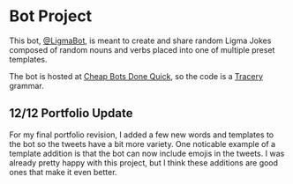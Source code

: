 # Bot Project

This bot, [@LigmaBot](https://twitter.com/LigmaBot), is meant to create and share random Ligma Jokes composed of random nouns and verbs placed into one of multiple preset templates.

The bot is hosted at [Cheap Bots Done Quick](https://cheapbotsdonequick.com), so the code is a [Tracery](http://www.tracery.io/) grammar.

## 12/12 Portfolio Update
For my final portfolio revision, I added a few new words and templates to the bot so the tweets have a bit more variety.  One noticable example of a template addition is that the bot can now include emojis in the tweets.  I was already pretty happy with this project, but I think these additions are good ones that make it even better.
